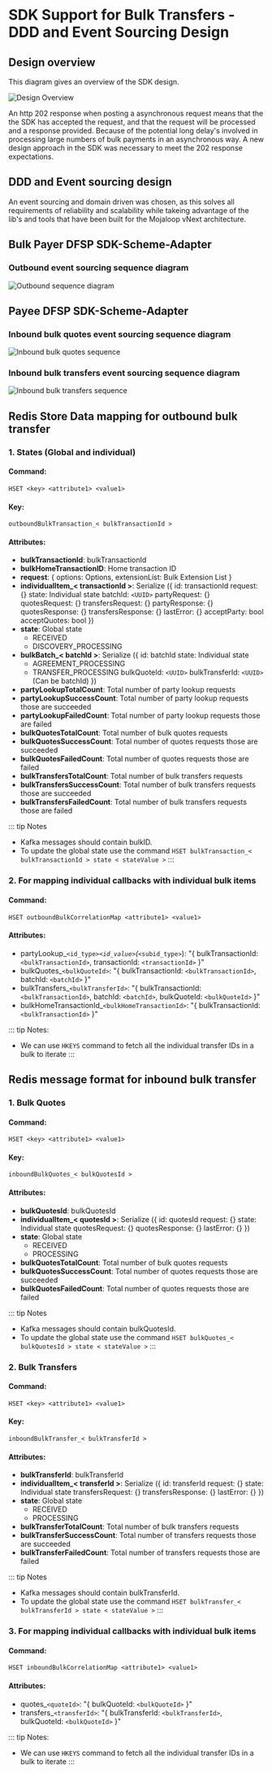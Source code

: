 # SDK Support for Bulk Transfers - DDD and Event Sourcing Design
## Design overview
This diagram gives an overview of the SDK design.

![Design Overview](../assets/overview-drawio.png)

An http 202 response when posting a asynchronous request means that the the SDK has accepted the request, and that the request will be processed and a response provided. Because of the potential long delay's involved in processing large numbers of bulk payments in an asynchronous way. A new design approach in the SDK was necessary to meet the 202 response expectations.

## DDD and Event sourcing design
An event sourcing and domain driven was chosen, as this solves all requirements of reliability and scalability while takeing advantage of the lib's and tools that have been built for the Mojaloop vNext architecture.

## Bulk Payer DFSP SDK-Scheme-Adapter
### Outbound event sourcing sequence diagram
![Outbound sequence diagram](../assets/sequence/outbound-sequence.svg)

## Payee DFSP SDK-Scheme-Adapter
### Inbound bulk quotes event sourcing sequence diagram
![Inbound bulk quotes sequence](../assets/sequence/inbound-bulk-quotes-sequence.svg)

### Inbound bulk transfers event sourcing sequence diagram
![Inbound bulk transfers sequence](../assets/sequence/inbound-bulk-transfers-sequence.svg)


## Redis Store Data mapping for outbound bulk transfer
### 1. States (Global and individual)

#### Command:
```
HSET <key> <attribute1> <value1>
```
#### Key:
```
outboundBulkTransaction_< bulkTransactionId >
```

#### Attributes:
- **bulkTransactionId**: bulkTransactionId
- **bulkHomeTransactionID**: Home transaction ID
- **request**: {
  options: Options,
  extensionList: Bulk Extension List
}
- **individualItem_< transactionId >**: Serialize ({
  id: transactionId
  request: {}
  state: Individual state
  batchId: `<UUID>`
  partyRequest: {}
  quotesRequest: {}
  transfersRequest: {}
  partyResponse: {}
  quotesResponse: {}
  transfersResponse: {}
  lastError: {}
  acceptParty: bool
  acceptQuotes: bool
})
- **state**: Global state
  - RECEIVED
  - DISCOVERY_PROCESSING
- **bulkBatch_< batchId >**: Serialize ({
  id: batchId
  state: Individual state
  - AGREEMENT_PROCESSING
  - TRANSFER_PROCESSING
  bulkQuoteId: `<UUID>`
  bulkTransferId: `<UUID>` (Can be batchId)
})
- **partyLookupTotalCount**: Total number of party lookup requests
- **partyLookupSuccessCount**: Total number of party lookup requests those are succeeded
- **partyLookupFailedCount**: Total number of party lookup requests those are failed
- **bulkQuotesTotalCount**: Total number of bulk quotes requests
- **bulkQuotesSuccessCount**: Total number of quotes requests those are succeeded
- **bulkQuotesFailedCount**: Total number of quotes requests those are failed
- **bulkTransfersTotalCount**: Total number of bulk transfers requests
- **bulkTransfersSuccessCount**: Total number of bulk transfers requests those are succeeded
- **bulkTransfersFailedCount**: Total number of bulk transfers requests those are failed

::: tip Notes
- Kafka messages should contain bulkID.
- To update the global state use the command `HSET bulkTransaction_< bulkTransactionId > state < stateValue >`
:::

### 2. For mapping individual callbacks with individual bulk items

#### Command:
```
HSET outboundBulkCorrelationMap <attribute1> <value1>
```

#### Attributes:
- partyLookup_`<id_type>`_`<id_value>`(_`<subid_type>`): "{ bulkTransactionId: `<bulkTransactionId>`, transactionId: `<transactionId>` }"
- bulkQuotes_`<bulkQuoteId>`: "{ bulkTransactionId: `<bulkTransactionId>`, batchId: `<batchId>` }"
- bulkTransfers_`<bulkTransferId>`: "{ bulkTransactionId: `<bulkTransactionId>`, batchId: `<batchId>`, bulkQuoteId: `<bulkQuoteId>` }"
- bulkHomeTransactionId_`<bulkHomeTransactionId>`: "{ bulkTransactionId: `<bulkTransactionId>` }"

::: tip Notes:
- We can use `HKEYS` command to fetch all the individual transfer IDs in a bulk to iterate
:::

## Redis message format for inbound bulk transfer
### 1. Bulk Quotes
#### Command:
```
HSET <key> <attribute1> <value1>
```
#### Key:
```
inboundBulkQuotes_< bulkQuotesId >
```

#### Attributes:
- **bulkQuotesId**: bulkQuotesId
- **individualItem_< quotesId >**: Serialize ({
  id: quotesId
  request: {}
  state: Individual state
  quotesRequest: {}
  quotesResponse: {}
  lastError: {}
})
- **state**: Global state
  - RECEIVED
  - PROCESSING
- **bulkQuotesTotalCount**: Total number of bulk quotes requests
- **bulkQuotesSuccessCount**: Total number of quotes requests those are succeeded
- **bulkQuotesFailedCount**: Total number of quotes requests those are failed

::: tip Notes
- Kafka messages should contain bulkQuotesId.
- To update the global state use the command `HSET bulkQuotes_< bulkQuotesId > state < stateValue >`
:::

### 2. Bulk Transfers
#### Command:
```
HSET <key> <attribute1> <value1>
```
#### Key:
```
inboundBulkTransfer_< bulkTransferId >
```

#### Attributes:
- **bulkTransferId**: bulkTransferId
- **individualItem_< transferId >**: Serialize ({
  id: transferId
  request: {}
  state: Individual state
  transfersRequest: {}
  transfersResponse: {}
  lastError: {}
})
- **state**: Global state
  - RECEIVED
  - PROCESSING
- **bulkTransferTotalCount**: Total number of bulk transfers requests
- **bulkTransferSuccessCount**: Total number of transfers requests those are succeeded
- **bulkTransferFailedCount**: Total number of transfers requests those are failed

::: tip Notes
- Kafka messages should contain bulkTransferId.
- To update the global state use the command `HSET bulkTransfer_< bulkTransferId > state < stateValue >`
:::

### 3. For mapping individual callbacks with individual bulk items

#### Command:
```
HSET inboundBulkCorrelationMap <attribute1> <value1>
```

#### Attributes:
- quotes_`<quoteId>`: "{ bulkQuoteId: `<bulkQuoteId>` }"
- transfers_`<transferId>`: "{ bulkTransferId: `<bulkTransferId>`, bulkQuoteId: `<bulkQuoteId>` }"

::: tip Notes:
- We can use `HKEYS` command to fetch all the individual transfer IDs in a bulk to iterate
:::
